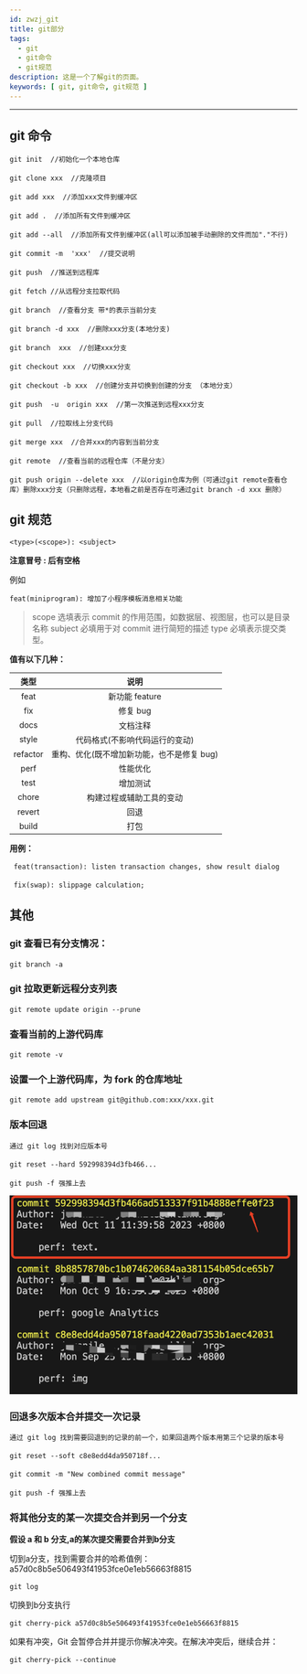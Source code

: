 ```yaml
---
id: zwzj_git
title: git部分
tags:
  - git
  - git命令
  - git规范
description: 这是一个了解git的页面。
keywords: [ git, git命令, git规范 ]
---
```


---

## git 命令

```git
git init  //初始化一个本地仓库

git clone xxx  //克隆项目

git add xxx  //添加xxx文件到缓冲区

git add .  //添加所有文件到缓冲区

git add --all  //添加所有文件到缓冲区(all可以添加被手动删除的文件而加"."不行)

git commit -m  'xxx'  //提交说明

git push  //推送到远程库

git fetch //从远程分支拉取代码

git branch  //查看分支 带*的表示当前分支

git branch -d xxx  //删除xxx分支(本地分支)

git branch  xxx  //创建xxx分支

git checkout xxx  //切换xxx分支

git checkout -b xxx  //创建分支并切换到创建的分支 （本地分支）

git push  -u  origin xxx  //第一次推送到远程xxx分支

git pull  //拉取线上分支代码

git merge xxx  //合并xxx的内容到当前分支

git remote  //查看当前的远程仓库（不是分支）

git push origin --delete xxx  //以origin仓库为例（可通过git remote查看仓库）删除xxx分支（只删除远程，本地看之前是否存在可通过git branch -d xxx 删除）
```

## git 规范

```
<type>(<scope>): <subject>
```

**注意冒号 : 后有空格**

例如

```
feat(miniprogram): 增加了小程序模板消息相关功能
```

> scope 选填表示 commit 的作用范围，如数据层、视图层，也可以是目录名称 subject 必填用于对 commit 进行简短的描述 type
> 必填表示提交类型。

**值有以下几种：**

|    类型    |            说明            |
|:--------:|:------------------------:|
|   feat   |       新功能 feature        |
|   fix    |          修复 bug          |
|   docs   |           文档注释           |
|  style   |     代码格式(不影响代码运行的变动)     |
| refactor | 重构、优化(既不增加新功能，也不是修复 bug) |
|   perf   |           性能优化           |
|   test   |           增加测试           |
|  chore   |       构建过程或辅助工具的变动       |
|  revert  |            回退            |
|  build   |            打包            |

**用例：**

```
 feat(transaction): listen transaction changes, show result dialog

 fix(swap): slippage calculation;
```

## 其他

### git 查看已有分支情况：

```git
git branch -a
```

### git 拉取更新远程分支列表

```git
git remote update origin --prune
```

### 查看当前的上游代码库

```git
git remote -v
```

### 设置一个上游代码库，为 fork 的仓库地址

```git
git remote add upstream git@github.com:xxx/xxx.git
```

### 版本回退

```git
通过 git log 找到对应版本号

git reset --hard 592998394d3fb466...

git push -f 强推上去

```

![Alt text](image/git.png)

### 回退多次版本合并提交一次记录

```git
通过 git log 找到需要回退到的记录的前一个，如果回退两个版本用第三个记录的版本号

git reset --soft c8e8edd4da950718f...

git commit -m "New combined commit message"

git push -f 强推上去

```

### 将其他分支的某一次提交合并到另一个分支

**假设 a 和 b 分支,a的某次提交需要合并到b分支**

切到a分支，找到需要合并的哈希值例：a57d0c8b5e506493f41953fce0e1eb56663f8815

```git
git log
```

切换到b分支执行

```git
git cherry-pick a57d0c8b5e506493f41953fce0e1eb56663f8815
```

如果有冲突，Git 会暂停合并并提示你解决冲突。在解决冲突后，继续合并：

```git
git cherry-pick --continue
```